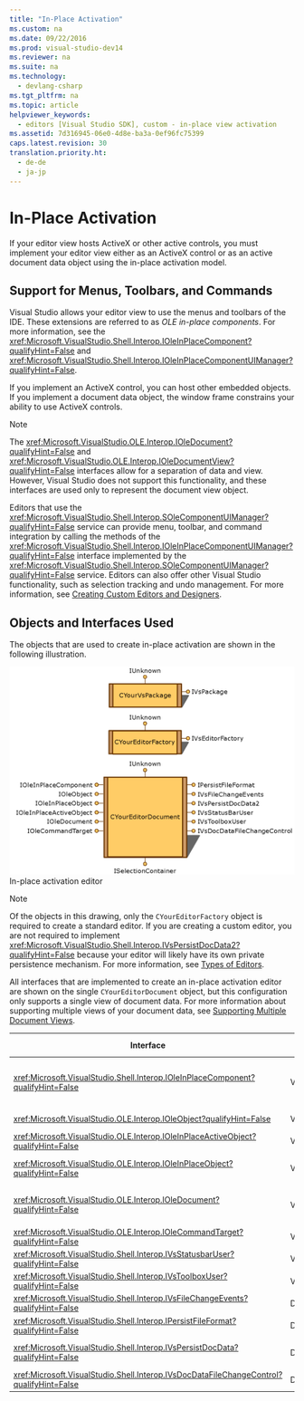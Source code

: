 ```yaml
---
title: "In-Place Activation"
ms.custom: na
ms.date: 09/22/2016
ms.prod: visual-studio-dev14
ms.reviewer: na
ms.suite: na
ms.technology: 
  - devlang-csharp
ms.tgt_pltfrm: na
ms.topic: article
helpviewer_keywords: 
  - editors [Visual Studio SDK], custom - in-place view activation
ms.assetid: 7d316945-06e0-4d8e-ba3a-0ef96fc75399
caps.latest.revision: 30
translation.priority.ht: 
  - de-de
  - ja-jp
---
```

# In-Place Activation
If your editor view hosts ActiveX or other active controls, you must implement your editor view either as an ActiveX control or as an active document data object using the in-place activation model.  
  
## Support for Menus, Toolbars, and Commands  
 Visual Studio allows your editor view to use the menus and toolbars of the IDE. These extensions are referred to as *OLE in-place components*. For more information, see the <xref:Microsoft.VisualStudio.Shell.Interop.IOleInPlaceComponent?qualifyHint=False> and <xref:Microsoft.VisualStudio.Shell.Interop.IOleInPlaceComponentUIManager?qualifyHint=False>.  
  
 If you implement an ActiveX control, you can host other embedded objects. If you implement a document data object, the window frame constrains your ability to use ActiveX controls.  
  
> [!NOTE]
>  The <xref:Microsoft.VisualStudio.OLE.Interop.IOleDocument?qualifyHint=False> and <xref:Microsoft.VisualStudio.OLE.Interop.IOleDocumentView?qualifyHint=False> interfaces allow for a separation of data and view. However, Visual Studio does not support this functionality, and these interfaces are used only to represent the document view object.  
  
 Editors that use the <xref:Microsoft.VisualStudio.Shell.Interop.SOleComponentUIManager?qualifyHint=False> service can provide menu, toolbar, and command integration by calling the methods of the <xref:Microsoft.VisualStudio.Shell.Interop.IOleInPlaceComponentUIManager?qualifyHint=False> interface implemented by the <xref:Microsoft.VisualStudio.Shell.Interop.SOleComponentUIManager?qualifyHint=False> service. Editors can also offer other Visual Studio functionality, such as selection tracking and undo management. For more information, see [Creating Custom Editors and Designers](../vs140/creating-custom-editors-and-designers.md).  
  
## Objects and Interfaces Used  
 The objects that are used to create in-place activation are shown in the following illustration.  
  
 ![In&#45;place Activation Editor](../vs140/media/vsinplaceactivationeditor.gif "vsInPlaceActivationEditor")  
In-place activation editor  
  
> [!NOTE]
>  Of the objects in this drawing, only the `CYourEditorFactory` object is required to create a standard editor. If you are creating a custom editor, you are not required to implement <xref:Microsoft.VisualStudio.Shell.Interop.IVsPersistDocData2?qualifyHint=False> because your editor will likely have its own private persistence mechanism. For more information, see [Types of Editors](../vs140/creating-custom-editors-and-designers.md).  
  
 All interfaces that are implemented to create an in-place activation editor are shown on the single `CYourEditorDocument` object, but this configuration only supports a single view of document data. For more information about supporting multiple views of your document data, see [Supporting Multiple Document Views](../vs140/supporting-multiple-document-views.md).  
  
|Interface|Type of object|Use|  
|---------------|--------------------|---------|  
|<xref:Microsoft.VisualStudio.Shell.Interop.IOleInPlaceComponent?qualifyHint=False>|View|Enables in-place VSPackage objects to operate as fully integrated components of the IDE by using the <xref:Microsoft.VisualStudio.Shell.Interop.SOleComponentUIManager?qualifyHint=False> service. This service integrates the menus, toolbars, and commands of the object into the IDE and issues notifications of state changes.|  
|<xref:Microsoft.VisualStudio.OLE.Interop.IOleObject?qualifyHint=False>|View|Principal means by which an embedded object provides basic functionality to its container and communicates with it.|  
|<xref:Microsoft.VisualStudio.OLE.Interop.IOleInPlaceActiveObject?qualifyHint=False>|View|Manages the activation and deactivation of in-place objects, and determines how much of the in-place object should be visible.|  
|<xref:Microsoft.VisualStudio.OLE.Interop.IOleInPlaceObject?qualifyHint=False>|View|Provides a direct channel of communication between an in-place object, the associated application's outermost frame window, and the document window in the application that contains the embedded object.|  
|<xref:Microsoft.VisualStudio.OLE.Interop.IOleDocument?qualifyHint=False>|View|Implements an ActiveX object. Note that the methods of <xref:Microsoft.VisualStudio.OLE.Interop.IOleDocument?qualifyHint=False> and `T:Microsoft.VisualStudio.OLE.Interop.IOleDocumentView` that separate document data and view are not used in the IDE .|  
|<xref:Microsoft.VisualStudio.OLE.Interop.IOleCommandTarget?qualifyHint=False>|View/Data|Enables the document data object or the document view object or both to participate in command handling.|  
|<xref:Microsoft.VisualStudio.Shell.Interop.IVsStatusbarUser?qualifyHint=False>|View|Enables status bar updates.|  
|<xref:Microsoft.VisualStudio.Shell.Interop.IVsToolboxUser?qualifyHint=False>|View|Enables adding items to the Toolbox.|  
|<xref:Microsoft.VisualStudio.Shell.Interop.IVsFileChangeEvents?qualifyHint=False>|Data|Sends notification of changes to the edited file. (This interface is optional.)|  
|<xref:Microsoft.VisualStudio.Shell.Interop.IPersistFileFormat?qualifyHint=False>|Data|Used to enable the Save As feature for a file type.|  
|<xref:Microsoft.VisualStudio.Shell.Interop.IVsPersistDocData?qualifyHint=False>|Data|Enables persistence for the document. For read-only files, call <xref:Microsoft.VisualStudio.Shell.Interop.IVsPersistDocData2.SetDocDataReadOnly?qualifyHint=False> to provide the "lock" icon that indicates read-only files.|  
|<xref:Microsoft.VisualStudio.Shell.Interop.IVsDocDataFileChangeControl?qualifyHint=False>|Data|Determines whether changes to document data should be ignored.|